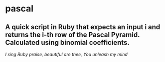 # pascal
A quick script in Ruby that expects an input i and returns the i-th row of the Pascal Pyramid. Calculated using binomial coefficients.
------------------------------------

*I sing Ruby praise,
beautiful are thee,
You unleash my mind*

